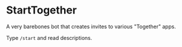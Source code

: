 # StartTogether
A very barebones bot that creates invites to various "Together" apps.

Type `/start` and read descriptions.